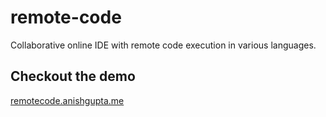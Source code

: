# remote-code
Collaborative online IDE with remote code execution in various languages.

## Checkout the demo
[remotecode.anishgupta.me](https://remotecode.anishgupta.me)

